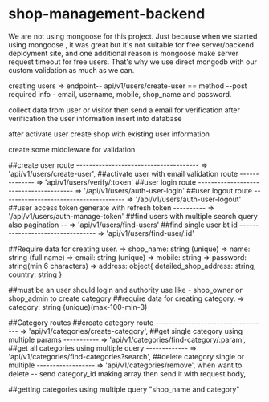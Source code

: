 # shop-management-backend

We are not using mongoose for this project. Just because when we started using mongoose , it was great but it's not suitable for free server/backend deployment site, and one additional reason is mongoose make server request timeout for free users. That's why we use direct mongodb with our custom validation as much as we can.

creating users =>
endpoint-- api/v1/users/create-user == method --post
required info - email, username, mobile, shop_name and password.

collect data from user or visitor then send a email for verification after verification the user information insert into database

after activate user create shop with existing user information

create some middleware for validation

##create user route -------------------------------------- => 'api/v1/users/create-user',
##activate user with email validation route -------------- => 'api/v1/users/verify/:token'
##user login route --------------------------------------- => '/api/v1/users/auth-user-login'
##user logout route -------------------------------------- => '/api/v1/users/auth-user-logout'
##user access token generate with refresh token ---------- => '/api/v1/users/auth-manage-token'
##find users with multiple search query also pagination -- => 'api/v1/users/find-users'
##find single user bt id --------------------------------- => 'api/v1/users/find-user/:id'

##Require data for creating user.
=> shop_name: string (unique)
=> name: string (full name)
=> email: string (unique)
=> mobile: string
=> password: string(min 6 characters)
=> address: object{
detailed_shop_address: string,
country: string
}

##must be an user should login and authority use like - shop_owner or shop_admin to create category
##require data for creating category.
=> category: string (unique)(max-100-min-3)

##Category routes
##create category route ----------------------------------- => 'api/v1/categories/create-category',
##get single category using multiple params ----------- => 'api/v1/categories/find-category/:param',
##get all categories using multiple query ------------- => 'api/v1/categories/find-categories?search',
##delete category single or multiple ------------------ => 'api/v1/categories/remove',
when want to delete -- send category_id making array then send it with request body,

##getting categories using multiple query "shop_name and category"
